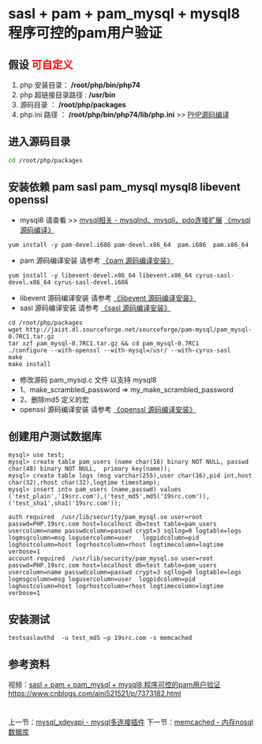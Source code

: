 # sasl + pam + pam_mysql + mysql8 程序可控的pam用户验证   

## 假设 <font color="#FF0000">可自定义</font>
1. php 安装目录： **/root/php/bin/php74**
2. php 超链接目录路径 : **/usr/bin**
3. 源码目录 ： **/root/php/packages**
4. php.ini 路径 ： **/root/php/bin/php74/lib/php.ini** >> [PHP源码编译](http://www.19src.com/5.html)

## 进入源码目录
```BASH
cd /root/php/packages
```

## 安装依赖 pam sasl pam_mysql mysql8 libevent openssl
- mysql8 请查看 >> [mysql相关 - mysqlnd、mysqli、pdo连接扩展](http://www.19src.com/20.html) [《mysql 源码编译》](http://www.19src.com/122.html "mysql 源码编译")
```pam
yum install -y pam-devel.i686 pam-devel.x86_64  pam.i686  pam.x86_64
```
- pam 源码编译安装 请参考 [《pam 源码编译安装》](http://www.19src.com/124.html "pam 源码编译安装")
```sasl
yum install -y libevent-devel.x86_64 libevent.x86_64 cyrus-sasl-devel.x86_64 cyrus-sasl-devel.i686
```
- libevent 源码编译安装 请参考 [《libevent 源码编译安装》](http://www.19src.com/112.html "libevent 源码编译安装")
- sasl 源码编译安装 请参考 [《sasl 源码编译安装》](http://www.19src.com/126.html "sasl 源码编译安装")

```pam_mysql插件
cd /root/php/packages
wget http://jaist.dl.sourceforge.net/sourceforge/pam-mysql/pam_mysql-0.7RC1.tar.gz
tar xzf pam_mysql-0.7RC1.tar.gz && cd pam_mysql-0.7RC1
./configure --with-openssl --with-mysql=/usr/ --with-cyrus-sasl
make
make install
```
- 修改源码 pam_mysql.c 文件   以支持 mysql8 
- 1、make_scrambled_password  => my_make_scrambled_password 
- 2、删除md5 定义的宏
- openssl 源码编译安装 请参考 [《openssl 源码编译安装》](http://www.19src.com/101.html "openssl 源码编译安装")

## 创建用户测试数据库
```
mysql> use test;
mysql> create table pam_users (name char(16) binary NOT NULL, passwd char(48) binary NOT NULL,  primary key(name));
mysql> create table logs (msg varchar(255),user char(16),pid int,host char(32),rhost char(32),logtime timestamp);
mysql> insert into pam_users (name,passwd) values ('test_plain','19src.com'),('test_md5',md5('19src.com')),('test_sha1',sha1('19src.com'));
```
```/etc/pam.d/memcached
auth required  /usr/lib/security/pam_mysql.so user=root passwd=PHP.19src.com host=localhost db=test table=pam_users       usercolumn=name passwdcolumn=passwd crypt=3 sqllog=0 logtable=logs logmsgcolumn=msg logusercolumn=user   logpidcolumn=pid loghostcolumn=host logrhostcolumn=rhost logtimecolumn=logtime verbose=1
account required  /usr/lib/security/pam_mysql.so user=root passwd=PHP.19src.com host=localhost db=test table=pam_users    usercolumn=name passwdcolumn=passwd crypt=3 sqllog=0 logtable=logs logmsgcolumn=msg logusercolumn=user  logpidcolumn=pid loghostcolumn=host logrhostcolumn=rhost logtimecolumn=logtime verbose=1
```

## 安装测试
```
testsaslauthd  -u test_md5 –p 19src.com -s memcached
```

## 参考资料
视频：[sasl + pam + pam_mysql + mysql8 程序可控的pam用户验证](https://study.163.com/course/introduction.htm?courseId=1211778804&share=2&shareId=480000002265446#/courseDetail?tab=1 "sasl + pam + pam_mysql + mysql8 程序可控的pam用户验证 ")
<https://www.cnblogs.com/aini521521/p/7373182.html>
#
上一节：[mysql_xdevapi - mysql多连接插件](http://www.19src.com/23.html)
下一节：[memcached - 内存nosql数据库](http://www.19src.com/25.html)
